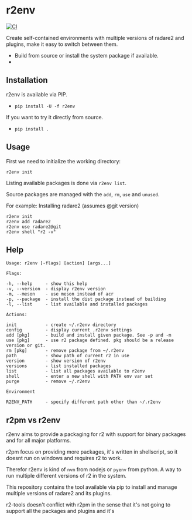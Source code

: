# r2env

[![CI](https://github.com/radareorg/r2env/actions/workflows/ci.yml/badge.svg)](https://github.com/radareorg/r2env/actions/workflows/ci.yml)

Create self-contained environments with multiple versions of radare2
and plugins, make it easy to switch between them.

* Build from source or install the system package if available.
* 


## Installation

r2env is available via PIP.

* `pip install -U -f r2env`

If you want to try it directly from source.

* `pip install .`

## Usage

First we need to initialize the working directory:

```
r2env init
```

Listing available packages is done via `r2env list`.

Source packages are managed with the `add`, `rm`, `use` and `unused`.

For example: Installing radare2 (assumes @git version)

```
r2env init
r2env add radare2
r2env use radare2@git
r2env shell "r2 -v"
```

## Help

```
Usage: r2env [-flags] [action] [args...]

Flags:

-h, --help     - show this help
-v, --version  - display r2env version
-m, --meson    - use meson instead of acr
-p, --package  - install the dist package instead of building
-l, --list     - list available and installed packages

Actions:

init           - create ~/.r2env directory
config         - display current .r2env settings
add [pkg]      - build and install given package. See -p and -m
use [pkg]      - use r2 package defined. pkg should be a release version or git.
rm [pkg]       - remove package from ~/.r2env
path           - show path of current r2 in use
version        - show version of r2env
versions       - list installed packages
list           - list all packages available to r2env
shell          - enter a new shell with PATH env var set
purge          - remove ~/.r2env

Environment

R2ENV_PATH     - specify different path other than ~/.r2env

```

## r2pm vs r2env

r2env aims to provide a packaging for r2 with support for binary packages and for all major platforms.

r2pm focus on providing more packages, it's written in shellscript, so it doesnt run on windows and requires r2 to work.

Therefor r2env is kind of `nvm` from nodejs or `pyenv` from python. A way to run multiple different versions of r2 in the system.

This repository contains the tool available via pip to install
and manage multiple versions of radare2 and its plugins.

r2-tools doesn't conflict with r2pm in the sense that it's not
going to support all the packages and plugins and it's

